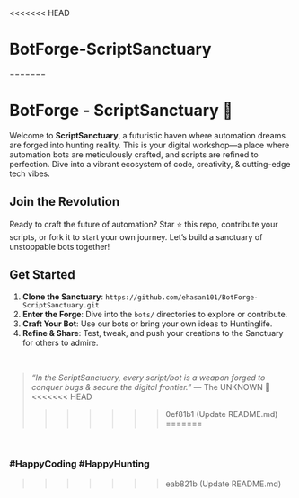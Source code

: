 <<<<<<< HEAD
# BotForge-ScriptSanctuary
=======
# BotForge - ScriptSanctuary 🤖
Welcome to **ScriptSanctuary**, a futuristic haven where automation dreams are forged into hunting reality. 
This is your digital workshop—a place where automation bots are meticulously crafted, and scripts are refined to perfection. 
Dive into a vibrant ecosystem of code, creativity, & cutting-edge tech vibes.


## Join the Revolution
Ready to craft the future of automation? 
Star ⭐ this repo, contribute your scripts, or fork it to start your own journey. 
Let’s build a sanctuary of unstoppable bots together!


## Get Started
1. **Clone the Sanctuary**: `https://github.com/ehasan101/BotForge-ScriptSanctuary.git`
2. **Enter the Forge**: Dive into the `bots/` directories to explore or contribute.
3. **Craft Your Bot**: Use our bots or bring your own ideas to Huntinglife.
4. **Refine & Share**: Test, tweak, and push your creations to the Sanctuary for others to admire.

<br> 

> *“In the ScriptSanctuary, every script/bot is a weapon forged to conquer bugs & secure the digital frontier.”*
— The UNKNOWN 🤖
<<<<<<< HEAD
>>>>>>> 0ef81b1 (Update README.md)
=======

<br> 

### #HappyCoding #HappyHunting
>>>>>>> eab821b (Update README.md)
